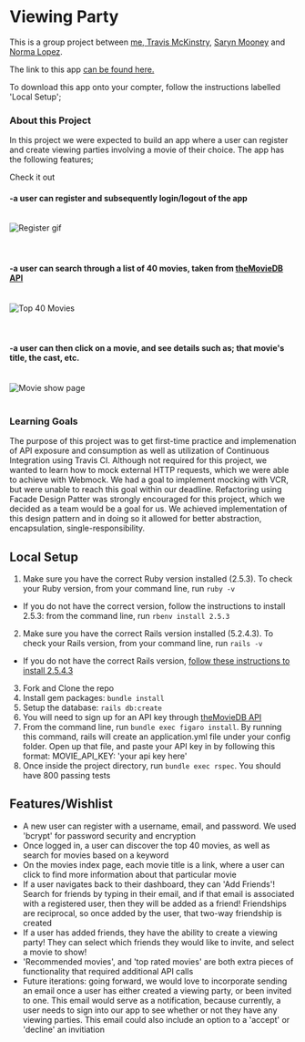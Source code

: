 # Viewing Party

This is a group project between [me, Travis McKinstry](https://github.com/TravisGM92), [Saryn Mooney](https://github.com/sarynm12) and [Norma Lopez](https://github.com/IamNorma).

The link to this app [can be found here.](https://gentle-brook-14232.herokuapp.com/)

To download this app onto your compter, follow the instructions labelled 'Local Setup';

### About this Project 

In this project we were expected to build an app where a user can register and create viewing parties involving a movie of their choice. The app has the following features;

Check it out

#### -a user can register and subsequently login/logout of the app<br><br>
![Register gif](https://media.giphy.com/media/3LKT2cHV2H1mXtB3I6/source.gif)
<br><br><br>
#### -a user can search through a list of 40 movies, taken from [theMovieDB API](https://developers.themoviedb.org/)<br><br>
![Top 40 Movies](https://media.giphy.com/media/e5LEivhRVFI7LMDx8b/source.gif)
<br><br><br>
#### -a user can then click on a movie, and see details such as; that movie's title, the cast, etc.<br><br>
![Movie show page](https://media.giphy.com/media/bThbLOC44JDcfP1ajK/source.gif)
<br><br>

### Learning Goals 

The purpose of this project was to get first-time practice and implemenation of API exposure and consumption as well as utilization of Continuous Integration using Travis CI. Although not required for this project, we wanted to learn how to mock external HTTP requests, which we were able to achieve with Webmock. We had a goal to implement mocking with VCR, but were unable to reach this goal within our deadline. Refactoring using Facade Design Patter was strongly encouraged for this project, which we decided as a team would be a goal for us. We achieved implementation of this design pattern and in doing so it allowed for better abstraction, encapsulation, single-responsibility. 

## Local Setup

1. Make sure you have the correct Ruby version installed (2.5.3). To check your Ruby version, from your command line, run `ruby -v`
  - If you do not have the correct version, follow the instructions to install 2.5.3: from the command line, run `rbenv install 2.5.3`
2. Make sure you have the correct Rails version installed (5.2.4.3). To check your Rails version, from your command line, run `rails -v`
  - If you do not have the correct Rails version, [follow these instructions to install 2.5.4.3](https://github.com/turingschool-examples/task_manager_rails/blob/master/rails_uninstall.md)
3. Fork and Clone the repo
4. Install gem packages: `bundle install`
5. Setup the database: `rails db:create`
6. You will need to sign up for an API key through [theMovieDB API](https://developers.themoviedb.org/)
7. From the command line, run `bundle exec figaro install`. By running this command, rails will create an application.yml file under your config folder. Open up that file, and paste your API key in by following this format: MOVIE_API_KEY: 'your api key here'
8. Once inside the project directory, run `bundle exec rspec`. You should have 800 passing tests

## Features/Wishlist
  - A new user can register with a username, email, and password. We used 'bcrypt' for password security and encryption
  - Once logged in, a user can discover the top 40 movies, as well as search for movies based on a keyword
  - On the movies index page, each movie title is a link, where a user can click to find more information about that particular movie
  - If a user navigates back to their dashboard, they can 'Add Friends'! Search for friends by typing in their email, and if that      email is associated with a registered user, then they will be added as a friend! Friendships are reciprocal, so once added by the user, that two-way friendship is created
  - If a user has added friends, they have the ability to create a viewing party! They can select which friends they would like to invite, and select a movie to show!
  - 'Recommended movies', and 'top rated movies' are both extra pieces of functionality that required additional API calls
  - Future iterations: going forward, we would love to incorporate sending an email once a user has either created a viewing party, or been invited to one. This email would serve as a notification, because currently, a user needs to sign into our app to see whether or not they have any viewing parties. This email could also include an option to a 'accept' or 'decline' an invitiation

